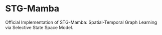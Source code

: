 # STG-Mamba
Official Implementation of STG-Mamba: Spatial-Temporal Graph Learning via Selective State Space Model.
